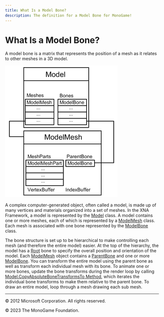 ```yaml
---
title: What Is a Model Bone?
description: The definition for a Model Bone for MonoGame!
---
```


# What Is a Model Bone?

A model bone is a matrix that represents the position of a mesh as it relates to other meshes in a 3D model.

![The structure of a ModelMesh](../images/Model-ModelMesh.png)

A complex computer-generated object, often called a model, is made up of many vertices and materials organized into a set of meshes. In the XNA Framework, a model is represented by the [Model](xref:Microsoft.Xna.Framework.Graphics.Model) class. A model contains one or more meshes, each of which is represented by a [ModelMesh](xref:Microsoft.Xna.Framework.Graphics.ModelMesh) class. Each mesh is associated with one bone represented by the [ModelBone](xref:Microsoft.Xna.Framework.Graphics.ModelBone) class.

The bone structure is set up to be hierarchical to make controlling each mesh (and therefore the entire model) easier. At the top of the hierarchy, the model has a [Root](xref:Microsoft.Xna.Framework.Graphics.Model.Root) bone to specify the overall position and orientation of the model. Each [ModelMesh](xref:Microsoft.Xna.Framework.Graphics.ModelMesh) object contains a [ParentBone](xref:Microsoft.Xna.Framework.Graphics.ModelMesh.ParentBone) and one or more [ModelBone](xref:Microsoft.Xna.Framework.Graphics.ModelBone). You can transform the entire model using the parent bone as well as transform each individual mesh with its bone. To animate one or more bones, update the bone transforms during the render loop by calling [Model.CopyAbsoluteBoneTransformsTo Method](/api/Microsoft.Xna.Framework.Graphics.Model.html#Microsoft_Xna_Framework_Graphics_Model_CopyAbsoluteBoneTransformsTo_Microsoft_Xna_Framework_Matrix___), which iterates the individual bone transforms to make them relative to the parent bone. To draw an entire model, loop through a mesh drawing each sub mesh.

---

© 2012 Microsoft Corporation. All rights reserved.  

© 2023 The MonoGame Foundation.
